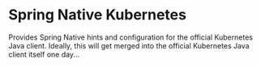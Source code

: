# Spring Native Kubernetes

Provides Spring Native hints and configuration for the official Kubernetes Java client. Ideally, this will get merged into the official Kubernetes Java client itself one day...
